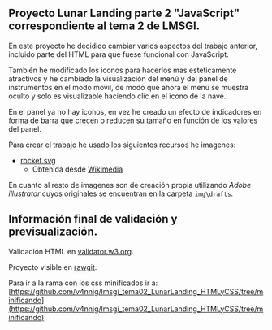 ## Proyecto Lunar Landing parte 2 "JavaScript" correspondiente al tema 2 de LMSGI.

En este proyecto he decidido cambiar varios aspectos del trabajo anterior, incluido parte del HTML para que fuese funcional con JavaScript.

También he modificado los iconos para hacerlos mas esteticamente atractivos y he cambiado la visualización del menú y del panel de instrumentos en el modo movil, de modo que ahora el menú se muestra oculto y solo es visualizable haciendo clic en el icono de la nave.

En el panel ya no hay iconos, en vez he creado un efecto de indicadores en forma de barra que crecen o reducen su tamaño en función de los valores del panel.

Para crear el trabajo he usado los siguientes recursos he imagenes:

* [rocket.svg](img\borradores\rocket.svg)
    * Obtenida desde [Wikimedia](https://commons.wikimedia.org/wiki/File:Emojione_1F680.svg)

En cuanto al resto de imagenes son de creación propia utilizando *Adobe illustrator* cuyos originales se encuentran en la carpeta `img\drafts`.


## Información final de validación y previsualización.

Validación HTML en [validator.w3.org](https://validator.w3.org/nu/?doc=https%3A%2F%2Frawgit.com%2Fv4nnig%2Flmsgi_tema02_LunarLanding_JavaScript%2Fmaster%2Findex.html).

Proyecto visible en [rawgit](https://rawgit.com/v4nnig/lmsgi_tema02_LunarLanding_JavaScript/master/index.html).

Para ir a la rama con los css minificados ir a: [https://github.com/v4nnig/lmsgi_tema02_LunarLanding_HTMLyCSS/tree/minificando](https://github.com/v4nnig/lmsgi_tema02_LunarLanding_HTMLyCSS/tree/minificando)